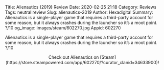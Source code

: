 Title: Alienautics (2019) Review
Date: 2020-02-25 21:18
Category: Reviews
Tags: neutral review
Slug: alienautics-2019
Author: Hexadigital
Summary: Alienautics is a single-player game that requires a third-party account for some reason, but it always crashes during the launcher so it’s a moot point. ?/10
og_image: images/steam/602270.jpg
Appid: 602270

Alienautics is a single-player game that requires a third-party account for some reason, but it always crashes during the launcher so it’s a moot point. ?/10

<center>Check out Alienautics on [Steam](https://store.steampowered.com/app/602270/?curator_clanid=34633900)!</center>
